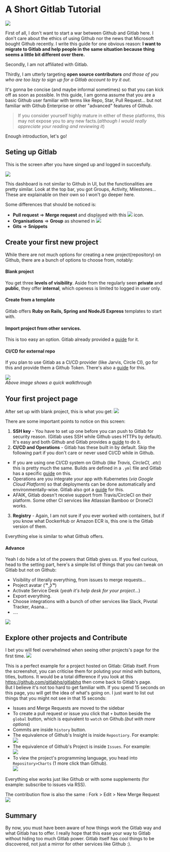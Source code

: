 # A Short Gitlab Tutorial

![](gitlab.png)

First of all, I don't want to start a war between Github and Gitlab here. I don't care about the ethics of using Github nor the news that Microsoft bought Github recently. I write this guide for one obvious reason: **I want to migrate to Gitlab and help people in the same situation because thing seems a little bit different over there.**  

Secondly, I am not affiliated with Gitlab.  

Thirdly, I am utterly targeting **open source contributors** *and those of you who are too lazy to sign up for a Gitlab account to try it out*.  

It's gonna be concise (and maybe informal sometimes) so that you can kick off as soon as possible. In this guide, I am gonna assume that you are a basic Github user familiar with terms like Repo, Star, Pull Request... but not familiar with Github Enterprise or other "advanced" features of Github.  

> If you consider yourself highly mature in either of these platforms, this may not expose you to any new facts.(*although I would really appreciate your reading and reviewing it*)

Enough introduction, let's go!

## Seting up Gitlab
This is the screen after you have singed up and logged in succesfully. 

![](1st.png)  

This dashboard is not similar to Github in UI, but the functionalities are pretty similar. Look at the top bar, you got Groups, Activity, Milestones... These are explainable on their own so I won't go deeper here. 

Some differences that should be noticed is:  
- **Pull request** => **Merge request** and displayed with this ![](pr_icon.png) icon.
- **Organisations** => **Group** as showned in ![](group.png) 
- **Gits** => **Snippets** 

## Create your first new project  
While there are not much options for creating a new project(repository) on Github, there are a bunch of options to choose from, notably: 

#### Blank project 
You get three **levels of visibility**. Aside from the regularly seen **private** and **public**, they offer **internal**, which openess is limited to logged in user only.
#### Create from a template
Gitlab offers **Ruby on Rails, Spring and NodeJS Express** templates to start with. 
#### Import project from other services.
This is too easy an option. Gitlab already provided a [guide](https://docs.gitlab.com/ee/user/project/import/github.html) for it.
#### CI/CD for external repo
If you plan to use Gitlab as a CI/CD provider (like Jarvis, Circle CI), go for this and provide them a Github Token. There's also a [guide](https://gitlab.com/help/user/project/integrations/github) for this. 

![](newproj.gif)  
*Above image shows a quick walkthrough* 

## Your first project page
After set up with blank project, this is what you get:
![](after-setup.png) 

There are some important points to notice on this screen:  
1. **SSH key** - You have to set up one before you can push to Gitlab for security reason. (Gitlab uses SSH while Github uses HTTPs by default). It's easy and both Github and Gitlab provides a [guide](https://gitlab.com/help/ssh/README#generating-a-new-ssh-key-pair) to do it.  
2. **CI/CD and Operations** - Gitlab has these built in by default. Skip the following part if you don't care or never used CI/CD while in Github.  
  - If you are using one CI/CD system on Github (*like Travis, CircleCI, .etc*) this is pretty much the same. Builds are defined in a `.yml` file and Gitlab has a specific [guide](https://gitlab.com/help/ci/quick_start/README) on this.  
  - Operations are you integrate your app with Kubernetes (*via Google Cloud Platform*) so that deployments can be done automatically and environmentally-wise. Gitlab also got a [guide](https://gitlab.com/help/user/project/clusters/index) for this.  
  - AFAIK, Gitlab doesn't receive support from Travis/CircleCI on their platform. Some other CI services like Atlassian Bamboo or DroneCI works.
3. **Registry** - Again, I am not sure if you ever worked with containers, but if you know what DockerHub or Amazon ECR is, this one is the Gitlab version of them.  

Everything else is similar to what Github offers. 

#### Advance

Yeah I do hide a lot of the powers that Gitlab gives us. If you feel curious, head to the setting part, here's a simple list of things that you can tweak on Gitlab but not on Github:  
- Visibility of literally everything, from issues to merge requests...
- Project avatar ( ͡° ͜ʖ ͡°)
- Activate Service Desk (*yeah it's help desk for your project...*)
- Export everything.
- Choose integrations with a bunch of other services like Slack, Pivotal Tracker, Asana...
- ....

![](walkthrough_my_proj.gif)

## Explore other projects and Contribute

I bet you will feel overwhelmed when seeing other projects's page for the first time. 
![](other-project.png)

This is a perfect example for a project hosted on Gitlab: Gitlab itself. From the screenshot, you can criticise them for poluting your mind with buttons, titles, buttons. It would be a total difference if you look at this https://github.com/gitlabhq/gitlabhq then come back to Gitlab's page.  
But I believe it's not too hard to get familiar with. If you spend 15 seconds on this page, you will get the idea of what's going on. I just want to list out things that you might not see in that 15 seconds:
- Issues and Merge Requests are moved to the sidebar
- To create a pull request or issue you click that `+` button beside the `global` button, which is equivalent to `watch` on Github.(*but with more options*)
- Commits are inside `history` button.
- The equivalence of Github's Insight is inside `Repostiory`. For example:  
![](contributors.png)  
- The equivalence of Github's Project is inside `Issues`. For example:  
![](project.png)  
- To view the project's programming language, you head into `Repository>Charts` (1 more click than Github).  
![](language.png)  
  
Everything else works just like Github or with some supplements (for example: subscribe to issues via RSS).

The contribution flow is also the same : Fork > Edit > New Merge Request  
![](openPR.gif) 

## Summary  

By now, you must have been aware of how things work the Gitlab way and what Gitlab has to offer. I really hope that this ease your way to Gitlab without hiding too much Gitlab power. Gitlab itself has cool things to be discovered, not just a mirror for other services like Github :).